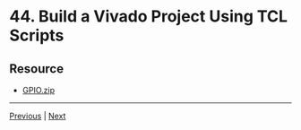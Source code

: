 # 44. Build a Vivado Project Using TCL Scripts

## Resource

-   [GPIO.zip](https://rfpga.s3.us-west-1.amazonaws.com/Learn-Vivado-from-Top-to-Bottom_Your-Complete-Guide/GPIO.zip)

---

[Previous](./43_TCL-Script-Introduction.md) | [Next](./45_Populate-a-Block-Design-Using-TCL-Scripts.md)